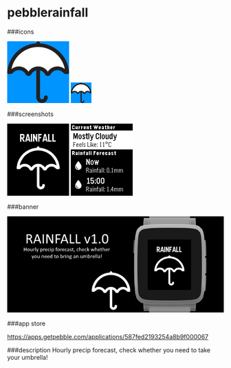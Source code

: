 # pebblerainfall
###icons

![icon-144.png](/assets/icon-144.png)
![icon-48.png](/assets/icon-48.png)

###screenshots

![basalt.png](/assets/basalt.png)
![basalt.png](/assets/basalt-forecast.png)

###banner

![banner.png](/assets/banner.png)

###app store

https://apps.getpebble.com/applications/587fed2193254a8b9f000067

###description
Hourly precip forecast, check whether you need to take your umbrella!
